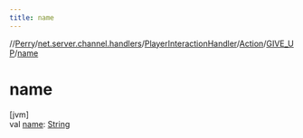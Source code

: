 ```yaml
---
title: name
---
```

//[Perry](../../../../../index.html)/[net.server.channel.handlers](../../../index.html)/[PlayerInteractionHandler](../../index.html)/[Action](../index.html)/[GIVE_UP](index.html)/[name](name.html)



# name



[jvm]\
val [name](name.html): [String](https://kotlinlang.org/api/latest/jvm/stdlib/kotlin/-string/index.html)




